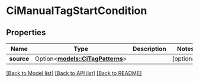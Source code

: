 # CiManualTagStartCondition

## Properties

Name | Type | Description | Notes
------------ | ------------- | ------------- | -------------
**source** | Option<[**models::CiTagPatterns**](CiTagPatterns.md)> |  | [optional]

[[Back to Model list]](../README.md#documentation-for-models) [[Back to API list]](../README.md#documentation-for-api-endpoints) [[Back to README]](../README.md)


